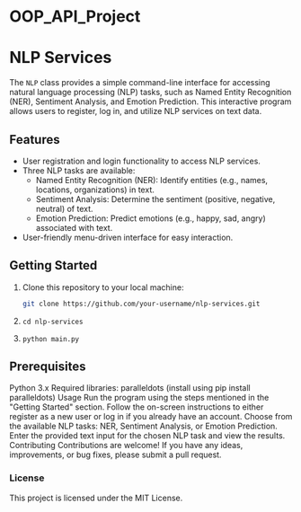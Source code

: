 # OOP_API_Project
# NLP Services

The `NLP` class provides a simple command-line interface for accessing natural language processing (NLP) tasks, such as Named Entity Recognition (NER), Sentiment Analysis, and Emotion Prediction. This interactive program allows users to register, log in, and utilize NLP services on text data.

## Features

- User registration and login functionality to access NLP services.
- Three NLP tasks are available:
  - Named Entity Recognition (NER): Identify entities (e.g., names, locations, organizations) in text.
  - Sentiment Analysis: Determine the sentiment (positive, negative, neutral) of text.
  - Emotion Prediction: Predict emotions (e.g., happy, sad, angry) associated with text.
- User-friendly menu-driven interface for easy interaction.

## Getting Started

1. Clone this repository to your local machine:

   ```bash
   git clone https://github.com/your-username/nlp-services.git
2. ```
   cd nlp-services

3. ```
   python main.py

## Prerequisites
Python 3.x
Required libraries: paralleldots (install using pip install paralleldots)
Usage
Run the program using the steps mentioned in the "Getting Started" section.
Follow the on-screen instructions to either register as a new user or log in if you already have an account.
Choose from the available NLP tasks: NER, Sentiment Analysis, or Emotion Prediction.
Enter the provided text input for the chosen NLP task and view the results.
Contributing
Contributions are welcome! If you have any ideas, improvements, or bug fixes, please submit a pull request.

### License
This project is licensed under the MIT License.

 
